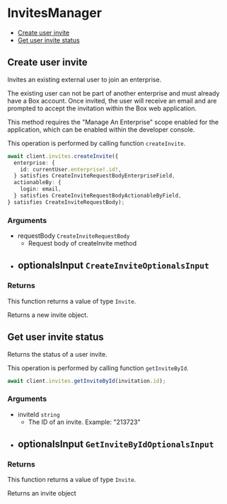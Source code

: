 # InvitesManager

- [Create user invite](#create-user-invite)
- [Get user invite status](#get-user-invite-status)

## Create user invite

Invites an existing external user to join an enterprise.

The existing user can not be part of another enterprise and
must already have a Box account. Once invited, the user will receive an
email and are prompted to accept the invitation within the
Box web application.

This method requires the "Manage An Enterprise" scope enabled for
the application, which can be enabled within the developer console.

This operation is performed by calling function `createInvite`.

```ts
await client.invites.createInvite({
  enterprise: {
    id: currentUser.enterprise!.id!,
  } satisfies CreateInviteRequestBodyEnterpriseField,
  actionableBy: {
    login: email,
  } satisfies CreateInviteRequestBodyActionableByField,
} satisfies CreateInviteRequestBody);
```

### Arguments

- requestBody `CreateInviteRequestBody`
  - Request body of createInvite method
- optionalsInput `CreateInviteOptionalsInput`
  -

### Returns

This function returns a value of type `Invite`.

Returns a new invite object.

## Get user invite status

Returns the status of a user invite.

This operation is performed by calling function `getInviteById`.

```ts
await client.invites.getInviteById(invitation.id);
```

### Arguments

- inviteId `string`
  - The ID of an invite. Example: "213723"
- optionalsInput `GetInviteByIdOptionalsInput`
  -

### Returns

This function returns a value of type `Invite`.

Returns an invite object
